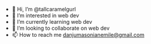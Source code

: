 - 👋 Hi, I’m @tallcaramelgurl
- 👀 I’m interested in web dev
- 🌱 I’m currently learning web dev
- 💞️ I’m looking to collaborate on web dev
- 📫 How to reach me danjumasonianemile@gmail.com


